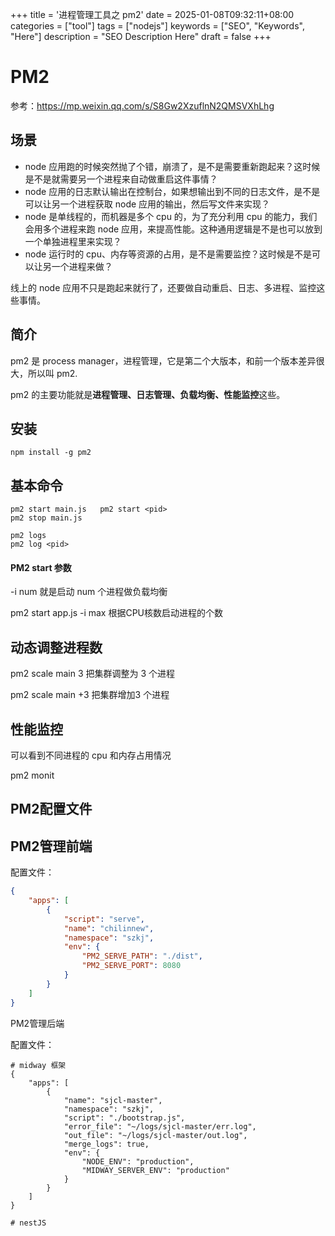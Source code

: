 +++
title = '进程管理工具之 pm2'
date = 2025-01-08T09:32:11+08:00
categories = ["tool"]
tags = ["nodejs"]
keywords = ["SEO", "Keywords", "Here"]
description = "SEO Description Here"
draft = false
+++

# PM2

参考：https://mp.weixin.qq.com/s/S8Gw2XzuflnN2QMSVXhLhg



## 场景

-  node 应用跑的时候突然抛了个错，崩溃了，是不是需要重新跑起来？这时候是不是就需要另一个进程来自动做重启这件事情？
- node 应用的日志默认输出在控制台，如果想输出到不同的日志文件，是不是可以让另一个进程获取 node 应用的输出，然后写文件来实现？
- node 是单线程的，而机器是多个 cpu 的，为了充分利用 cpu 的能力，我们会用多个进程来跑 node 应用，来提高性能。这种通用逻辑是不是也可以放到一个单独进程里来实现？
- node 运行时的 cpu、内存等资源的占用，是不是需要监控？这时候是不是可以让另一个进程来做？



线上的 node 应用不只是跑起来就行了，还要做自动重启、日志、多进程、监控这些事情。



## 简介

pm2 是 process manager，进程管理，它是第二个大版本，和前一个版本差异很大，所以叫 pm2.

pm2 的主要功能就是**进程管理、日志管理、负载均衡、性能监控**这些。



## 安装

```shell
npm install -g pm2
```



## 基本命令

```
pm2 start main.js   pm2 start <pid>
pm2 stop main.js

pm2 logs
pm2 log <pid>
```

#### PM2 start 参数

-i num 就是启动 num 个进程做负载均衡

pm2 start app.js -i max   根据CPU核数启动进程的个数



## 动态调整进程数

pm2 scale main 3    把集群调整为 3 个进程

pm2 scale main +3  把集群增加3 个进程



## 性能监控

可以看到不同进程的 cpu 和内存占用情况

pm2 monit



## PM2配置文件



## PM2管理前端

配置文件：

```json
{
    "apps": [
        {
            "script": "serve",
            "name": "chilinnew",
            "namespace": "szkj",
            "env": {
                "PM2_SERVE_PATH": "./dist",
                "PM2_SERVE_PORT": 8080
            }
        }
    ]
}

```



PM2管理后端

配置文件：

```
# midway 框架
{
    "apps": [
        {
            "name": "sjcl-master",
            "namespace": "szkj",
            "script": "./bootstrap.js",
            "error_file": "~/logs/sjcl-master/err.log",
            "out_file": "~/logs/sjcl-master/out.log",
            "merge_logs": true,
            "env": {
                "NODE_ENV": "production",
                "MIDWAY_SERVER_ENV": "production"
            }
        }
    ]
}

# nestJS

```

